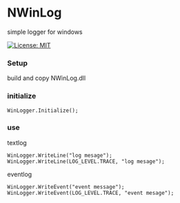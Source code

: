 ﻿# NWinLog
simple logger for windows

[![License: MIT](https://img.shields.io/badge/License-MIT-yellow.svg)](https://opensource.org/licenses/MIT)

### Setup
build and copy NWinLog.dll

### initialize
```
WinLogger.Initialize();
```

### use
textlog
```
WinLogger.WriteLine("log mesage");
WinLogger.WriteLine(LOG_LEVEL.TRACE, "log mesage");
```
eventlog
```
WinLogger.WriteEvent("event message");
WinLogger.WriteEvent(LOG_LEVEL.TRACE, "event mesage");
```
